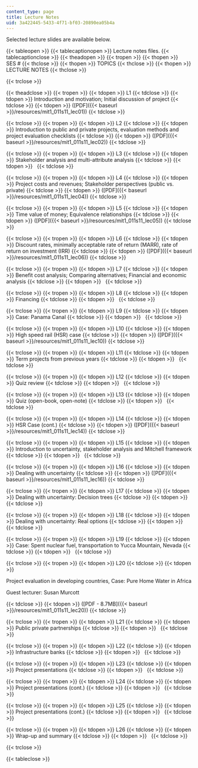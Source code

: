 ```yaml
---
content_type: page
title: Lecture Notes
uid: 3a422445-5433-4f71-bf03-20890ea05b4a
---
```


Selected lecture slides are available below.

{{< tableopen >}}
{{< tablecaptionopen >}}
Lecture notes files.
{{< tablecaptionclose >}}
{{< theadopen >}}
{{< tropen >}}
{{< thopen >}}
SES #
{{< thclose >}}
{{< thopen >}}
TOPICS
{{< thclose >}}
{{< thopen >}}
LECTURE NOTES
{{< thclose >}}

{{< trclose >}}

{{< theadclose >}}
{{< tropen >}}
{{< tdopen >}}
L1
{{< tdclose >}}
{{< tdopen >}}
Introduction and motivation; Initial discussion of project
{{< tdclose >}}
{{< tdopen >}}
([PDF]({{< baseurl >}}/resources/mit1_011s11_lec01))
{{< tdclose >}}

{{< trclose >}}
{{< tropen >}}
{{< tdopen >}}
L2
{{< tdclose >}}
{{< tdopen >}}
Introduction to public and private projects, evaluation methods and project evaluation checklists
{{< tdclose >}}
{{< tdopen >}}
([PDF]({{< baseurl >}}/resources/mit1_011s11_lec02))
{{< tdclose >}}

{{< trclose >}}
{{< tropen >}}
{{< tdopen >}}
L3
{{< tdclose >}}
{{< tdopen >}}
Stakeholder analysis and multi-attribute analysis
{{< tdclose >}}
{{< tdopen >}}
 
{{< tdclose >}}

{{< trclose >}}
{{< tropen >}}
{{< tdopen >}}
L4
{{< tdclose >}}
{{< tdopen >}}
Project costs and revenues; Stakeholder perspectives (public vs. private)
{{< tdclose >}}
{{< tdopen >}}
([PDF]({{< baseurl >}}/resources/mit1_011s11_lec04))
{{< tdclose >}}

{{< trclose >}}
{{< tropen >}}
{{< tdopen >}}
L5
{{< tdclose >}}
{{< tdopen >}}
Time value of money; Equivalence relationships
{{< tdclose >}}
{{< tdopen >}}
([PDF]({{< baseurl >}}/resources/mit1_011s11_lec05))
{{< tdclose >}}

{{< trclose >}}
{{< tropen >}}
{{< tdopen >}}
L6
{{< tdclose >}}
{{< tdopen >}}
Discount rates, minimally acceptable rate of return (MARR), rate of return on investment (IRR)
{{< tdclose >}}
{{< tdopen >}}
([PDF]({{< baseurl >}}/resources/mit1_011s11_lec06))
{{< tdclose >}}

{{< trclose >}}
{{< tropen >}}
{{< tdopen >}}
L7
{{< tdclose >}}
{{< tdopen >}}
Benefit cost analysis; Comparing alternatives; Financial and economic analysis
{{< tdclose >}}
{{< tdopen >}}
 
{{< tdclose >}}

{{< trclose >}}
{{< tropen >}}
{{< tdopen >}}
L8
{{< tdclose >}}
{{< tdopen >}}
Financing
{{< tdclose >}}
{{< tdopen >}}
 
{{< tdclose >}}

{{< trclose >}}
{{< tropen >}}
{{< tdopen >}}
L9
{{< tdclose >}}
{{< tdopen >}}
Case: Panama Canal
{{< tdclose >}}
{{< tdopen >}}
 
{{< tdclose >}}

{{< trclose >}}
{{< tropen >}}
{{< tdopen >}}
L10
{{< tdclose >}}
{{< tdopen >}}
High speed rail (HSR) case
{{< tdclose >}}
{{< tdopen >}}
([PDF]({{< baseurl >}}/resources/mit1_011s11_lec10))
{{< tdclose >}}

{{< trclose >}}
{{< tropen >}}
{{< tdopen >}}
L11
{{< tdclose >}}
{{< tdopen >}}
Term projects from previous years
{{< tdclose >}}
{{< tdopen >}}
 
{{< tdclose >}}

{{< trclose >}}
{{< tropen >}}
{{< tdopen >}}
L12
{{< tdclose >}}
{{< tdopen >}}
Quiz review
{{< tdclose >}}
{{< tdopen >}}
 
{{< tdclose >}}

{{< trclose >}}
{{< tropen >}}
{{< tdopen >}}
L13
{{< tdclose >}}
{{< tdopen >}}
Quiz (open-book, open-note)
{{< tdclose >}}
{{< tdopen >}}
 
{{< tdclose >}}

{{< trclose >}}
{{< tropen >}}
{{< tdopen >}}
L14
{{< tdclose >}}
{{< tdopen >}}
HSR Case (cont.)
{{< tdclose >}}
{{< tdopen >}}
([PDF]({{< baseurl >}}/resources/mit1_011s11_lec14))
{{< tdclose >}}

{{< trclose >}}
{{< tropen >}}
{{< tdopen >}}
L15
{{< tdclose >}}
{{< tdopen >}}
Introduction to uncertainty, stakeholder analysis and Mitchell framework
{{< tdclose >}}
{{< tdopen >}}
 
{{< tdclose >}}

{{< trclose >}}
{{< tropen >}}
{{< tdopen >}}
L16
{{< tdclose >}}
{{< tdopen >}}
Dealing with uncertainty
{{< tdclose >}}
{{< tdopen >}}
([PDF]({{< baseurl >}}/resources/mit1_011s11_lec16))
{{< tdclose >}}

{{< trclose >}}
{{< tropen >}}
{{< tdopen >}}
L17
{{< tdclose >}}
{{< tdopen >}}
Dealing with uncertainty: Decision trees
{{< tdclose >}}
{{< tdopen >}}
 
{{< tdclose >}}

{{< trclose >}}
{{< tropen >}}
{{< tdopen >}}
L18
{{< tdclose >}}
{{< tdopen >}}
Dealing with uncertainty: Real options
{{< tdclose >}}
{{< tdopen >}}
 
{{< tdclose >}}

{{< trclose >}}
{{< tropen >}}
{{< tdopen >}}
L19
{{< tdclose >}}
{{< tdopen >}}
Case: Spent nuclear fuel, transportation to Yucca Mountain, Nevada
{{< tdclose >}}
{{< tdopen >}}
 
{{< tdclose >}}

{{< trclose >}}
{{< tropen >}}
{{< tdopen >}}
L20
{{< tdclose >}}
{{< tdopen >}}


Project evaluation in developing countries, Case: Pure Home Water in Africa

Guest lecturer: Susan Murcott


{{< tdclose >}}
{{< tdopen >}}
([PDF - 8.7MB]({{< baseurl >}}/resources/mit1_011s11_lec20))
{{< tdclose >}}

{{< trclose >}}
{{< tropen >}}
{{< tdopen >}}
L21
{{< tdclose >}}
{{< tdopen >}}
Public private partnerships
{{< tdclose >}}
{{< tdopen >}}
 
{{< tdclose >}}

{{< trclose >}}
{{< tropen >}}
{{< tdopen >}}
L22
{{< tdclose >}}
{{< tdopen >}}
Infrastructure banks
{{< tdclose >}}
{{< tdopen >}}
 
{{< tdclose >}}

{{< trclose >}}
{{< tropen >}}
{{< tdopen >}}
L23
{{< tdclose >}}
{{< tdopen >}}
Project presentations
{{< tdclose >}}
{{< tdopen >}}
 
{{< tdclose >}}

{{< trclose >}}
{{< tropen >}}
{{< tdopen >}}
L24
{{< tdclose >}}
{{< tdopen >}}
Project presentations (cont.)
{{< tdclose >}}
{{< tdopen >}}
 
{{< tdclose >}}

{{< trclose >}}
{{< tropen >}}
{{< tdopen >}}
L25
{{< tdclose >}}
{{< tdopen >}}
Project presentations (cont.)
{{< tdclose >}}
{{< tdopen >}}
 
{{< tdclose >}}

{{< trclose >}}
{{< tropen >}}
{{< tdopen >}}
L26
{{< tdclose >}}
{{< tdopen >}}
Wrap-up and summary
{{< tdclose >}}
{{< tdopen >}}
 
{{< tdclose >}}

{{< trclose >}}

{{< tableclose >}}